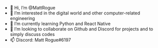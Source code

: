 - 👋 Hi, I’m @MattRogue
- 👀 I’m interested in the digital world and other computer-related engineering
- 🌱 I’m currently learning Python and React Native
- 💞️ I’m looking to collaborate on Github and Discord for projects and to simply discuss codes
- 📫 Discord: Matt Rogue#6197

<!---
MattRogue/MattRogue is a ✨ special ✨ repository because its `README.md` (this file) appears on your GitHub profile.
You can click the Preview link to take a look at your changes.
--->
